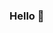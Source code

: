 ### Hello 👋 




<!--
<script src="//platform.linkedin.com/in.js" type="text/javascript"> lang: pt_BR</script><script type="IN/Share" data-url="https://www.linkedin.com/in/jezreel-dalcin-a758231a2"></script>


**Je-12/je-12** is a ✨ _special_ ✨ repository because its `README.md` (this file) appears on your GitHub profile.
[![Linkdin Badge]https://www.linkedin.com/in/jezreel-dalcin-a758231a2]
Meu nome é Jezreel  
 - Sou estudante de Análise e Desenvolvimento de Sistemas - FATEC IPIRANGA
 - Professor de Informatica - Telecentro Reciclar
 - Apaixonado por Front end  
 - Fã de Star Wars 
   (Imagem do Star Wars) - Opcional
  ##Skils
   #Human
   - Criatividade
   - Gestão de Pessoas
   - Trabalho em equipe
   #Development
   - HTML5
   - CSS 3
   - Javascrip
   - Java
   - Python
  #Contato: (linkedln) - (GMAIL)
  
Here are some ideas to get you started:

- 🔭 I’m currently working on ...
- 🌱 I’m currently learning ...
- 👯 I’m looking to collaborate on ...
- 🤔 I’m looking for help with ...
- 💬 Ask me about ...
- 📫 How to reach me: ...
- 😄 Pronouns: ...
- ⚡ Fun fact: ...
-->
